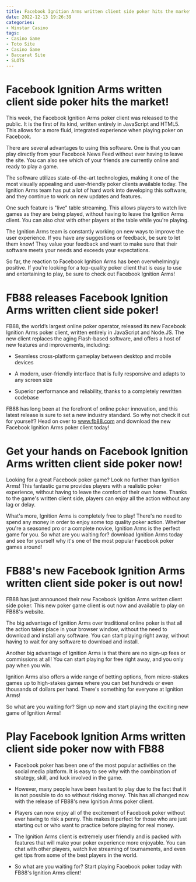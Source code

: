 ```yaml
---
title: Facebook Ignition Arms written client side poker hits the market!
date: 2022-12-13 19:26:39
categories:
- Winstar Casino
tags:
- Casino Game
- Toto Site
- Casino Game
- Baccarat Site
- SLOTS
---
```



#  Facebook Ignition Arms written client side poker hits the market!

This week, the Facebook Ignition Arms poker client was released to the public. It is the first of its kind, written entirely in JavaScript and HTML5. This allows for a more fluid, integrated experience when playing poker on Facebook.

There are several advantages to using this software. One is that you can play directly from your Facebook News Feed without ever having to leave the site. You can also see which of your friends are currently online and ready to play a game.

The software utilizes state-of-the-art technologies, making it one of the most visually appealing and user-friendly poker clients available today. The Ignition Arms team has put a lot of hard work into developing this software, and they continue to work on new updates and features.

One such feature is "live" table streaming. This allows players to watch live games as they are being played, without having to leave the Ignition Arms client. You can also chat with other players at the table while you're playing.

The Ignition Arms team is constantly working on new ways to improve the user experience. If you have any suggestions or feedback, be sure to let them know! They value your feedback and want to make sure that their software meets your needs and exceeds your expectations.

So far, the reaction to Facebook Ignition Arms has been overwhelmingly positive. If you're looking for a top-quality poker client that is easy to use and entertaining to play, be sure to check out Facebook Ignition Arms!

#  FB88 releases Facebook Ignition Arms written client side poker!

FB88, the world’s largest online poker operator, released its new Facebook Ignition Arms poker client, written entirely in JavaScript and Node.JS. The new client replaces the aging Flash-based software, and offers a host of new features and improvements, including:

- Seamless cross-platform gameplay between desktop and mobile devices

- A modern, user-friendly interface that is fully responsive and adapts to any screen size

- Superior performance and reliability, thanks to a completely rewritten codebase

FB88 has long been at the forefront of online poker innovation, and this latest release is sure to set a new industry standard. So why not check it out for yourself? Head on over to www.fb88.com and download the new Facebook Ignition Arms poker client today!

#  Get your hands on Facebook Ignition Arms written client side poker now!

Looking for a great Facebook poker game? Look no further than Ignition Arms! This fantastic game provides players with a realistic poker experience, without having to leave the comfort of their own home. Thanks to the game's written client side, players can enjoy all the action without any lag or delay.

What's more, Ignition Arms is completely free to play! There's no need to spend any money in order to enjoy some top quality poker action. Whether you're a seasoned pro or a complete novice, Ignition Arms is the perfect game for you. So what are you waiting for? download Ignition Arms today and see for yourself why it's one of the most popular Facebook poker games around!

#  FB88's new Facebook Ignition Arms written client side poker is out now!

FB88 has just announced their new Facebook Ignition Arms written client side poker. This new poker game client is out now and available to play on FB88's website.

The big advantage of Ignition Arms over traditional online poker is that all the action takes place in your browser window, without the need to download and install any software. You can start playing right away, without having to wait for any software to download and install.

Another big advantage of Ignition Arms is that there are no sign-up fees or commissions at all! You can start playing for free right away, and you only pay when you win.

Ignition Arms also offers a wide range of betting options, from micro-stakes games up to high-stakes games where you can bet hundreds or even thousands of dollars per hand. There's something for everyone at Ignition Arms!

So what are you waiting for? Sign up now and start playing the exciting new game of Ignition Arms!

#  Play Facebook Ignition Arms written client side poker now with FB88

- Facebook poker has been one of the most popular activities on the social media platform. It is easy to see why with the combination of strategy, skill, and luck involved in the game.

- However, many people have been hesitant to play due to the fact that it is not possible to do so without risking money. This has all changed now with the release of FB88's new Ignition Arms poker client.

- Players can now enjoy all of the excitement of Facebook poker without ever having to risk a penny. This makes it perfect for those who are just starting out or who want to practice before playing for real money.

- The Ignition Arms client is extremely user friendly and is packed with features that will make your poker experience more enjoyable. You can chat with other players, watch live streaming of tournaments, and even get tips from some of the best players in the world.

- So what are you waiting for? Start playing Facebook poker today with FB88's Ignition Arms client!